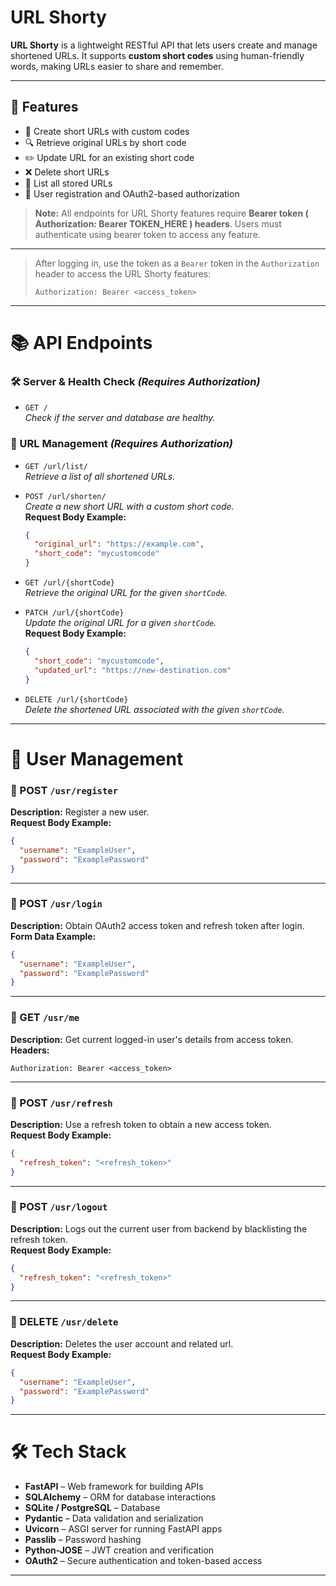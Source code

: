# URL Shorty

**URL Shorty** is a lightweight RESTful API that lets users create and manage shortened URLs. It supports **custom short codes** using human-friendly words, making URLs easier to share and remember.

---

## 🚀 Features

- 🔗 Create short URLs with custom codes
- 🔍 Retrieve original URLs by short code
- ✏️ Update URL for an existing short code
- ❌ Delete short URLs
- 📜 List all stored URLs
- 👤 User registration and OAuth2-based authorization

> **Note:** All endpoints for URL Shorty features require **Bearer token ( Authorization: Bearer TOKEN_HERE ) headers**. Users must authenticate using bearer token to access any feature.

---

> After logging in, use the token as a `Bearer` token in the `Authorization` header to access the URL Shorty features:
> ```http
> Authorization: Bearer <access_token>
> ```

---

# 📚 API Endpoints

### 🛠 Server & Health Check _(Requires Authorization)_

- `GET /`  
  _Check if the server and database are healthy._



### 🔗 URL Management _(Requires Authorization)_

- `GET /url/list/`  
  _Retrieve a list of all shortened URLs._

- `POST /url/shorten/`  
  _Create a new short URL with a custom short code._  
  **Request Body Example:**
  ```json
  {
    "original_url": "https://example.com",
    "short_code": "mycustomcode"
  }
  ```

- `GET /url/{shortCode}`  
  _Retrieve the original URL for the given `shortCode`._

- `PATCH /url/{shortCode}`  
  _Update the original URL for a given `shortCode`._  
  **Request Body Example:**
  ```json
  {
    "short_code": "mycustomcode",
    "updated_url": "https://new-destination.com"
  }
  ```

- `DELETE /url/{shortCode}`  
  _Delete the shortened URL associated with the given `shortCode`._

---


# 👤 User Management

### 🔹 POST `/usr/register`  
**Description:** Register a new user.  
**Request Body Example:**
```json
{
  "username": "ExampleUser",
  "password": "ExamplePassword"
}
```

---

### 🔹 POST `/usr/login`  
**Description:** Obtain OAuth2 access token and refresh token after login.  
**Form Data Example:**
```json
{
  "username": "ExampleUser",
  "password": "ExamplePassword"
}
```

---

### 🔹 GET `/usr/me`  
**Description:** Get current logged-in user's details from access token.  
**Headers:**
```
Authorization: Bearer <access_token>
```

---

### 🔹 POST `/usr/refresh`  
**Description:** Use a refresh token to obtain a new access token.  
**Request Body Example:**
```json
{
  "refresh_token": "<refresh_token>"
}
```

---

### 🔹 POST `/usr/logout`  
**Description:** Logs out the current user from backend by blacklisting the refresh token.  
**Request Body Example:**
```json
{
  "refresh_token": "<refresh_token>"
}
```

---

### 🔹 DELETE `/usr/delete`  
**Description:** Deletes the user account and related url.  
**Request Body Example:**
```json
{
  "username": "ExampleUser",
  "password": "ExamplePassword"
}
```


---

# 🛠️ Tech Stack

- **FastAPI** – Web framework for building APIs  
- **SQLAlchemy** – ORM for database interactions  
- **SQLite / PostgreSQL** – Database  
- **Pydantic** – Data validation and serialization  
- **Uvicorn** – ASGI server for running FastAPI apps  
- **Passlib** – Password hashing  
- **Python-JOSE** – JWT creation and verification  
- **OAuth2** – Secure authentication and token-based access  


---

